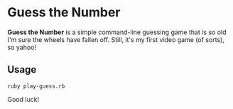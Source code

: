 # Guess the Number

**Guess the Number** is a simple command-line guessing game that is so old I'm sure the wheels have fallen off. Still, it's my first video game (of sorts), so yahoo!

## Usage

```
ruby play-guess.rb
```

Good luck!